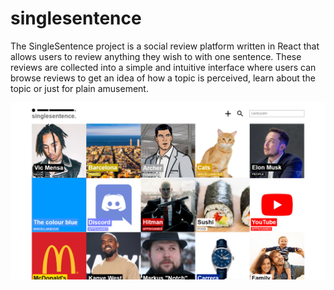 # singlesentence
The SingleSentence project is a social review platform written in React that allows users to review anything they wish to with one sentence. These reviews are collected into a simple and intuitive interface where users can browse reviews to get an idea of how a topic is perceived, learn about the topic or just for plain amusement.

![Home page design](resources/Home.png)
